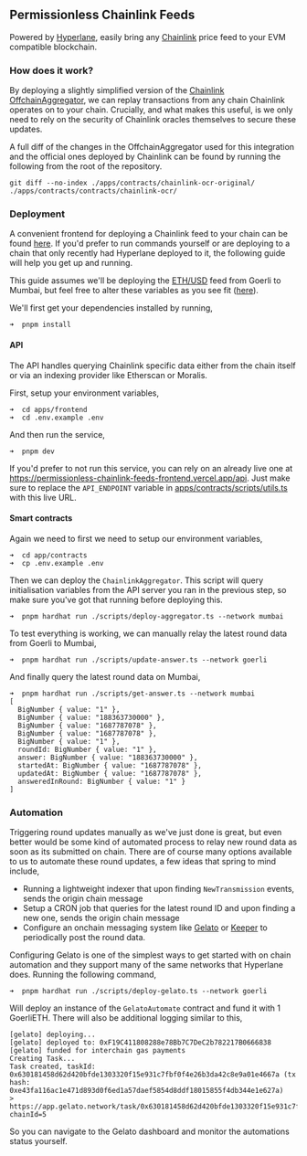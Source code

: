 ## Permissionless Chainlink Feeds

Powered by [Hyperlane](https://hyperlane.xyz), easily bring any [Chainlink](https://chain.link/) price feed to your EVM compatible blockchain.

### How does it work?

By deploying a slightly simplified version of the [Chainlink OffchainAggregator](https://github.com/smartcontractkit/libocr/blob/master/contract/OffchainAggregator.sol), we can replay transactions from any chain Chainlink operates on to your chain. Crucially, and what makes this useful, is we only need to rely on the security of Chainlink oracles themselves to secure these updates.

A full diff of the changes in the OffchainAggregator used for this integration and the official ones deployed by Chainlink can be found by running the following from the root of the repository.

```
git diff --no-index ./apps/contracts/chainlink-ocr-original/ ./apps/contracts/contracts/chainlink-ocr/
```

### Deployment

A convenient frontend for deploying a Chainlink feed to your chain can be found [here](https://permissionless-chainlink-feeds-frontend.vercel.app/). If you'd prefer to run commands yourself or are deploying to a chain that only recently had Hyperlane deployed to it, the following guide will help you get up and running.

This guide assumes we'll be deploying the [ETH/USD](https://data.chain.link/) feed from Goerli to Mumbai, but feel free to alter these variables as you see fit ([here](./apps/contracts/scripts/utils.ts)).

We'll first get your dependencies installed by running,

```
➜  pnpm install
```

#### API

The API handles querying Chainlink specific data either from the chain itself or via an indexing provider like Etherscan or Moralis.

First, setup your environment variables,

```
➜  cd apps/frontend
➜  cd .env.example .env
```

And then run the service,

```
➜  pnpm dev
```

If you'd prefer to not run this service, you can rely on an already live one at https://permissionless-chainlink-feeds-frontend.vercel.app/api. Just make sure to replace the `API_ENDPOINT` variable in [apps/contracts/scripts/utils.ts](./apps/contracts/scripts/utils.ts) with this live URL.

#### Smart contracts

Again we need to first we need to setup our environment variables,

```
➜  cd app/contracts
➜  cp .env.example .env
```

Then we can deploy the `ChainlinkAggregator`. This script will query initialisation variables from the API server you ran in the previous step, so make sure you've got that running before deploying this.

```
➜  pnpm hardhat run ./scripts/deploy-aggregator.ts --network mumbai
```

To test everything is working, we can manually relay the latest round data from Goerli to Mumbai,

```
➜  pnpm hardhat run ./scripts/update-answer.ts --network goerli
```

And finally query the latest round data on Mumbai,

```
➜  pnpm hardhat run ./scripts/get-answer.ts --network mumbai
[
  BigNumber { value: "1" },
  BigNumber { value: "188363730000" },
  BigNumber { value: "1687787078" },
  BigNumber { value: "1687787078" },
  BigNumber { value: "1" },
  roundId: BigNumber { value: "1" },
  answer: BigNumber { value: "188363730000" },
  startedAt: BigNumber { value: "1687787078" },
  updatedAt: BigNumber { value: "1687787078" },
  answeredInRound: BigNumber { value: "1" }
]
```

### Automation

Triggering round updates manually as we've just done is great, but even better would be some kind of automated process to relay new round data as soon as its submitted on chain. There are of course many options available to us to automate these round updates, a few ideas that spring to mind include,

- Running a lightweight indexer that upon finding `NewTransmission` events, sends the origin chain message
- Setup a CRON job that queries for the latest round ID and upon finding a new one, sends the origin chain message
- Configure an onchain messaging system like [Gelato](https://gelato.network) or [Keeper](https://keep3r.network/) to periodically post the round data.

Configuring Gelato is one of the simplest ways to get started with on chain automation and they support many of the same networks that Hyperlane does. Running the following command,

```
➜  pnpm hardhat run ./scripts/deploy-gelato.ts --network goerli
```

Will deploy an instance of the `GelatoAutomate` contract and fund it with 1 GoerliETH. There will also be additional logging similar to this,

```
[gelato] deploying...
[gelato] deployed to: 0xF19C411808288e78Bb7C7DeC2b782217B0666838
[gelato] funded for interchain gas payments
Creating Task...
Task created, taskId: 0x630181458d62d420bfde1303320f15e931c7fbf0f4e26b3da42c8e9a01e4667a (tx hash: 0xe43fa116ac1e471d893d0f6ed1a57daef5854d8ddf18015855f4db344e1e627a)
> https://app.gelato.network/task/0x630181458d62d420bfde1303320f15e931c7fbf0f4e26b3da42c8e9a01e4667a?chainId=5
```

So you can navigate to the Gelato dashboard and monitor the automations status yourself.
